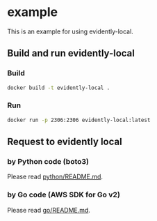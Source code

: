 example
===

This is an example for using evidently-local.

## Build and run evidently-local

### Build

```bash
docker build -t evidently-local .
```

### Run

```bash
docker run -p 2306:2306 evidently-local:latest
```

## Request to evidently local

### by Python code (boto3)

Please read [python/README.md](./python/README.md).


### by Go code (AWS SDK for Go v2)

Please read [go/README.md](./go/README.md).